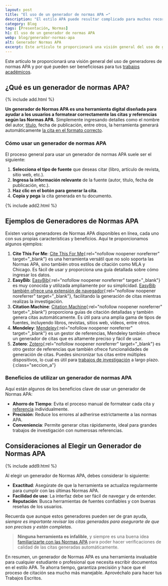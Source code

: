 ```yaml
---
layout: post
title: "El uso de un generador de normas APA ↩"
description: "El estilo APA puede resultar complicado para muchos recordar todos los detalles del formato. Aquí es donde entra un generador de Normas APA. ¡Conócelos!"
category: Blog
tags: [Presentación, Normas]
h1: El uso de un generador de normas APA
webp: blog/generador-normas-apa
alt: Generador Normas APA
excerpt: Este artículo te proporcionará una visión general del uso de generadores de normas APA y por qué pueden ser beneficiosas para tus trabajos académicos.
---
```

Este artículo te proporcionará una visión general del uso de generadores de normas APA y por qué pueden ser beneficiosas para tus [trabajos académicos](/).

## ¿Qué es un generador de normas APA?

{% include add.html %}

**Un generador de Normas APA es una herramienta digital diseñada para ayudar a los usuarios a formatear correctamente las citas y referencias según las Normas APA**. Simplemente ingresando detalles como el nombre del autor, [título]({{'normas-apa/titulos-y-subtitulos-normas-apa'|relative_url}} "Títulos y subtítulos normas APA"), fecha de publicación, entre otros, la herramienta generará automáticamente [la cita en el formato correcto]({{'normas-apa/citas-normas-apa'|relative_url}} "Citas normas APA").

### Cómo usar un generador de normas APA

El proceso general para usar un generador de normas APA suele ser el siguiente:

1. **Selecciona el tipo de fuente** que deseas citar (libro, artículo de revista, sitio web, etc.).
2. **Ingresa la información relevante** de la fuente (autor, título, fecha de publicación, etc.).
3. **Haz clic en el botón para generar la cita**.
4. **Copia y pega** la cita generada en tu documento.

{% include add2.html %}

## Ejemplos de Generadores de Normas APA

Existen varios generadores de Normas APA disponibles en línea, cada uno con sus propias características y beneficios. Aquí te proporcionamos algunos ejemplos:

1. **Cite This For Me**: [Cite This For Me](https://www.citethisforme.com/){:rel="nofollow noopener noreferrer" target="_blank"} es una herramienta versátil que no solo soporta las Normas APA, sino también otros estilos de citación como MLA y Chicago. Es fácil de usar y proporciona una guía detallada sobre cómo ingresar los datos.
2. **EasyBib**: [EasyBib](https://www.easybib.com/){:rel="nofollow noopener noreferrer" target="_blank"} es muy conocida y utilizada ampliamente por su simplicidad. [EasyBib también ofrece una extensión de navegador](https://chrome.google.com/webstore/detail/easybib-toolbar/hmffdimoneaieldiddcmajhbjijmnggi?hl=es){:rel="nofollow noopener noreferrer" target="_blank"}, facilitando la generación de citas mientras realizas la investigación.
3. **Citation Machine**: [Citation Machine](https://www.citationmachine.net/){:rel="nofollow noopener noreferrer" target="_blank"} proporciona guías de citación detalladas y también genera citas automáticamente. Es útil para una amplia gama de tipos de fuentes, incluyendo libros, revistas, sitios web, vídeos, entre otros.
4. **Mendeley**: [Mendeley](https://www.mendeley.com/?interaction_required=true){:rel="nofollow noopener noreferrer" target="_blank"} es un gestor de referencias, Mendeley también ofrece un generador de citas que es altamente preciso y fácil de usar.
5. **Zotero**: [Zotero](https://www.zotero.org/){:rel="nofollow noopener noreferrer" target="_blank"} es otro gestor de referencias que también ofrece funcionalidades de generación de citas. Puedes sincronizar tus citas entre múltiples dispositivos, lo cual es útil para [trabajos de investigación]({{'investigacion-con-normas-apa-icontec'|relative_url}} "Investigaciones") a largo plazo.
{:class="seccion_a"}

### Beneficios de utilizar un generador de normas APA

Aquí están algunos de los beneficios clave de usar un generador de Normas APA:

- **Ahorro de Tiempo**: Evita el proceso manual de formatear cada cita y [referencia]({{'normas-apa/referencias-bibliograficas-normas-apa'|relative_url}} "Referencias Bibliográficas") individualmente.
- **Precisión**: Reduce los errores al adherirse estrictamente a las normas APA.
- **Conveniencia**: Permite generar citas rápidamente, ideal para grandes trabajos de investigación con numerosas referencias.

## Consideraciones al Elegir un Generador de Normas APA

{% include add9.html %}

Al elegir un generador de Normas APA, debes considerar lo siguiente:

- **Exactitud**: Asegúrate de que la herramienta se actualiza regularmente para cumplir con las últimas Normas APA.
- **Facilidad de uso**: La interfaz debe ser fácil de navegar y de entender.
- **Reputación**: Busca herramientas de fuentes confiables y con buenas reseñas de los usuarios.

Recuerda que aunque estos generadores pueden ser de gran ayuda, *siempre es importante revisar las citas generadas para asegurarte de que son precisas y están completas*.

>**Ninguna herramienta es infalible**, y siempre es una buena idea [familiarizarte con las Normas APA]({{'normas-apa'|relative_url}} "Normas APA") para poder hacer verificaciones de calidad de las citas generadas automáticamente.

En resumen, un generador de Normas APA es una herramienta invaluable para cualquier estudiante o profesional que necesita escribir documentos en el estilo APA. Te ahorra tiempo, garantiza precisión y hace que el proceso de citación sea mucho más manejable. Aprovéchalo para hacer tus Trabajos Escritos.
